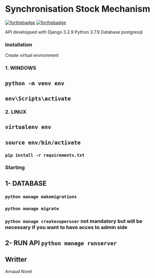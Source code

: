 # Synchronisation Stock Mechanism

[![forthebadge](http://forthebadge.com/images/badges/built-with-love.svg)](http://forthebadge.com)  [![forthebadge](http://forthebadge.com/images/badges/powered-by-electricity.svg)](http://forthebadge.com)

API developped with Django 3.2.9 Python 3.7.9
Database postgresql

### Installation 
Create virtual environment 
### 1. WINDOWS 
## `python -m venv env`
## `env\Scripts\activate`

### 2. LINUX 
## `virtualenv env`
## `source env/bin/activate`

### `pip install -r requirements.txt`

### Starting
## 1- DATABASE

### `python manage makemigrations`
### `python manage migrate`
### `python manage createsuperuser` not mandatory but will be necessary if you want to have acces to admin side

## 2- RUN API `python manage runserver`

## Writter
Arnaud Norel